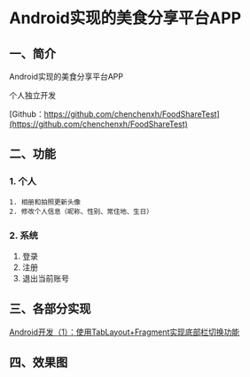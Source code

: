 # Android实现的美食分享平台APP

## 一、简介

Android实现的美食分享平台APP

个人独立开发

[Github：https://github.com/chenchenxh/FoodShareTest](https://github.com/chenchenxh/FoodShareTest)

## 二、功能

### 1. 个人

	1. 相册和拍照更新头像
 	2. 修改个人信息（昵称、性别、常住地、生日）

### 2. 系统

1. 登录
2. 注册
3. 退出当前账号

## 三、各部分实现

[Android开发（1）：使用TabLayout+Fragment实现底部栏切换功能](https://blog.csdn.net/qq_36328643/article/details/104235092)

## 四、效果图